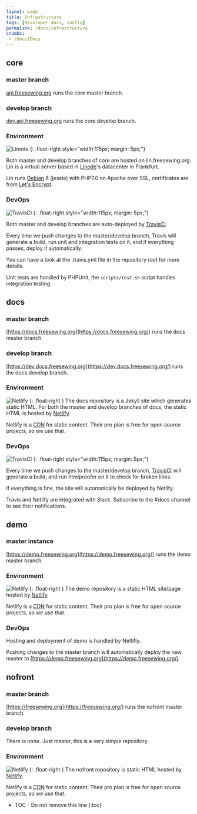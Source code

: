```yaml
---
layout: page
title: Infrastructure
tags: [developer docs, config]
permalink: /docs/infrastructure
crumbs:
 - /docs|Docs
---
```

## core

### master branch

[api.freesewing.org](https://api.freesewing.org/) runs the core master branch.

### develop branch

[dev.api.freesewing.org](https://dev.api.freesewing.org) runs the core develop branch.

### Environment
![Linode](https://www.linode.com/media/images/logos/standard/light/linode-logo_standard_light_small.png)
{: .float-right style="width:115px; margin: 5px;"}

Both master and develop branches of core are hosted on lin.freesewing.org.
Lin is a virtual server based in [Linode](https://www.linode.com/")'s datacenter in Frankfurt.

Lin runs [Debian](https://debian.org) 8 (jessie) with PHP7.0 on Apache over SSL, 
certificates are from [Let's Encrypt](https://letsencrypt.org/).

### DevOps
![TravisCI](https://cdn.travis-ci.com/images/logos/Tessa-2-4913e90413586105249b4f55ca622ec8.png)
{: .float-right style="width:115px; margin: 5px;"}

Both master and develop branches are auto-deployed by [TravisCI](https://travis-ci.org/freesewing). 

Every time we push changes to the master/develop branch, Travis will generate a build,
run unit and integration tests on it, and if everything passes, deploy it automatically.

You can have a look at the .travis.yml file in the repository root for more details.

Unit tests are handled by PHPUnit, the `scripts/test.sh` script handles integration testing.

## docs

### master branch

[https://docs.freesewing.org](https://docs.freesewing.org/) runs the docs master branch.

### develop branch

[https://dev.docs.freesewing.org](https://dev.docs.freesewing.org/) runs the docs develop branch.

### Environment

![Netlify](https://www.netlify.com/img/global/badges/netlify-color-bg.svg)
{: .float-right }
The docs repository is a Jekyll site which generates static HTML.
For both the master and develop branches of docs, the static HTML is hosted by 
[Netlify](https://www.netlify.com/).

Netlify is a <abbr title="Content Delivery Network">CDN</abbr> for static content.
Their pro plan is free for open source projects, so we use that.

### DevOps

![TravisCI](https://cdn.travis-ci.com/images/logos/Tessa-2-4913e90413586105249b4f55ca622ec8.png)
{: .float-right style="width:115px; margin: 5px;"}

Every time we push changes to the master/develop branch, [TravisCI](https://travis-ci.org/freesewing) 
will generate a build, and run htmlproofer on it to check for broken links.

If everything is fine, the site will automatically be deployed by Netlify.

Travis and Netlify are integrated with Slack. Subscribe to the #docs channel to see their notifications.

## demo

### master instance

[https://demo.freesewing.org](https://demo.freesewing.org/) runs the demo master branch.

### Environment

![Netlify](https://www.netlify.com/img/global/badges/netlify-color-bg.svg)
{: .float-right }
The demo repository is a static HTML site/page hosted by [Netlify](https://www.netlify.com/).

Netlify is a <abbr title="Content Delivery Network">CDN</abbr> for static content.
Their pro plan is free for open source projects, so we use that.

### DevOps

Hosting and deployment of demo is handled by Netlifly.

Pushing changes to the master branch will automatically deploy the 
new master to [https://demo.freesewing.org](https://demo.freesewing.org/).

## nofront

### master branch

[https://freesewing.org](https://freesewing.org/) runs the nofront master branch.

### develop branch

There is none. Just master, this is a very simple repository.

### Environment

![Netlify](https://www.netlify.com/img/global/badges/netlify-color-bg.svg)
{: .float-right }
The nofront repository is static HTML hosted by 
[Netlify](https://www.netlify.com/).

Netlify is a <abbr title="Content Delivery Network">CDN</abbr> for static content.
Their pro plan is free for open source projects, so we use that.

* TOC - Do not remove this line
{:toc}

